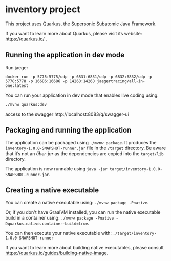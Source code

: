 # inventory project

This project uses Quarkus, the Supersonic Subatomic Java Framework.

If you want to learn more about Quarkus, please visit its website: https://quarkus.io/ .

## Running the application in dev mode

Run jaeger 
```
docker run -p 5775:5775/udp -p 6831:6831/udp -p 6832:6832/udp -p 5778:5778 -p 16686:16686 -p 14268:14268 jaegertracing/all-in-one:latest
```

You can run your application in dev mode that enables live coding using:
```
./mvnw quarkus:dev
```
access to the swagger
http://localhost:8083/q/swagger-ui
## Packaging and running the application

The application can be packaged using `./mvnw package`.
It produces the `inventory-1.0.0-SNAPSHOT-runner.jar` file in the `/target` directory.
Be aware that it’s not an _über-jar_ as the dependencies are copied into the `target/lib` directory.

The application is now runnable using `java -jar target/inventory-1.0.0-SNAPSHOT-runner.jar`.

## Creating a native executable

You can create a native executable using: `./mvnw package -Pnative`.

Or, if you don't have GraalVM installed, you can run the native executable build in a container using: `./mvnw package -Pnative -Dquarkus.native.container-build=true`.

You can then execute your native executable with: `./target/inventory-1.0.0-SNAPSHOT-runner`

If you want to learn more about building native executables, please consult https://quarkus.io/guides/building-native-image.